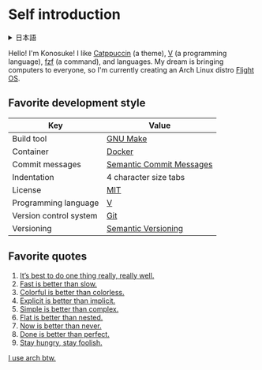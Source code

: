 <!--
**sakkke/sakkke** is a ✨ _special_ ✨ repository because its `README.md` (this file) appears on your GitHub profile.

Here are some ideas to get you started:

- 🔭 I’m currently working on ...
- 🌱 I’m currently learning ...
- 👯 I’m looking to collaborate on ...
- 🤔 I’m looking for help with ...
- 💬 Ask me about ...
- 📫 How to reach me: ...
- 😄 Pronouns: ...
- ⚡ Fun fact: ...
-->

# Self introduction

<details>
<summary>日本語</summary>

こんにちは！
幸乃介です！
[Catppuccin](https://github.com/catppuccin/catppuccin)（テーマ）と、[V](https://github.com/vlang/v)（プログラミング言語）と、[fzf](https://github.com/junegunn/fzf)（コマンド）と、言語が好きです。
僕の夢はすべての人にコンピュータを届けることです。
そのため、現在 Arch Linux ディストロ [Flight OS](https://github.com/sakkke/flightos) をつくっています。

</details>

Hello!
I'm Konosuke!
I like [Catppuccin](https://github.com/catppuccin/catppuccin) (a theme), [V](https://github.com/vlang/v) (a programming language), [fzf](https://github.com/junegunn/fzf) (a command), and languages.
My dream is bringing computers to everyone, so I'm currently creating an Arch Linux distro [Flight OS](https://github.com/sakkke/flightos).

## Favorite development style

Key | Value
-|-
Build tool| [GNU Make](https://www.gnu.org/software/make/)
Container | [Docker](https://www.docker.com/)
Commit messages | [Semantic Commit Messages](https://gist.github.com/joshbuchea/6f47e86d2510bce28f8e7f42ae84c716)
Indentation | 4 character size tabs
License | [MIT](https://mit-license.org/)
Programming language | [V](https://github.com/vlang/v)
Version control system | [Git](https://git-scm.com/)
Versioning | [Semantic Versioning](https://semver.org/)

## Favorite quotes

1. [It’s best to do one thing really, really well.](https://about.google/intl/en_us/philosophy/)
1. [Fast is better than slow.](https://about.google/intl/en_us/philosophy/)
1. [Colorful is better than colorless.](https://github.com/catppuccin/catppuccin#-design-philosophy)
1. [Explicit is better than implicit.](https://peps.python.org/pep-0020/#the-zen-of-python)
1. [Simple is better than complex.](https://peps.python.org/pep-0020/#the-zen-of-python)
1. [Flat is better than nested.](https://peps.python.org/pep-0020/#the-zen-of-python)
1. [Now is better than never.](https://peps.python.org/pep-0020/#the-zen-of-python)
1. [Done is better than perfect.](https://medium.com/publishous/5-reasons-why-done-is-better-than-perfect-4c9afa2063b8)
1. [Stay hungry, stay foolish.](https://medium.com/ailiangan/the-origins-of-stay-hungry-stay-foolish-5a4a8d626f2)

[I use arch btw.](https://www.reddit.com/r/linuxmemes/comments/9xgfxq/why_i_use_arch_btw/)
